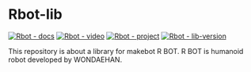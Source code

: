 # Rbot-lib
[![Rbot - docs](https://img.shields.io/badge/Rbot-docs-blue)](https://docs.makebot.kro.kr/r-bot)
[![Rbot - video](https://img.shields.io/badge/Rbot-video-brightgreen)](https://youtu.be/qPRbOdSb7tU)
[![Rbot - project](https://img.shields.io/badge/Rbot-project-green)](http://rbot.makebot.kro.kr)
[![Rbot - lib-version](https://img.shields.io/badge/version-1.0.0-lightgrey)]()

This repository is about a library for makebot R BOT.
R BOT is humanoid robot developed by WONDAEHAN.
